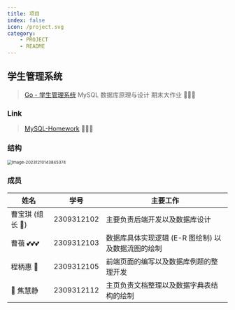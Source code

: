 ```yaml
---
title: 项目
index: false
icon: /project.svg
category:
    - PROJECT
    - README
---
```


## 学生管理系统

> [Go - 学生管理系统](./project01.md)  MySQL 数据库原理与设计 期末大作业 🍃🍃🍃

### Link

> [MySQL-Homework](http://182.92.71.87:8090/) 🥳🥳🥳

### 结构

<img src="https://jz-cbq-1311841992.cos.ap-beijing.myqcloud.com/images/image-20231210143845374.png" alt="image-20231210143845374" style="zoom:67%;" />

### 成员

| 姓名          | 学号         | 主要工作                          |
|-------------|------------|-------------------------------|
| 曹宝琪 (组长 🫡) | 2309312102 | 主要负责后端开发以及数据库设计               |
| 曹蓓  💕💕💕  | 2309312103 | 数据库具体实现逻辑 (E-R 图绘制) 以及数据流图的绘制 |
| 程柄惠 🥳      | 2309312105 | 前端页面的编写以及数据库例题的整理开发           |
| 🙌 焦慧静      | 2309312112 | 主页负责文档整理以及数据字典表结构的绘制          |
